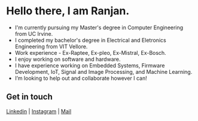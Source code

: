 # Hello there, I am Ranjan. 
-  I'm currently pursuing my Master's degree in Computer Engineering from UC Irvine.
-  I completed my bachelor's degree in Electrical and Eletronics Engineering from VIT Vellore.
-  Work experience - Ex-Raptee, Ex-pleo, Ex-Mistral, Ex-Bosch.
-  I enjoy working on software and hardware.
-  I have experience working on Embedded Systems, Firmware Development, IoT, Signal and Image Processing, and Machine Learning.
-  I’m looking to help out and collaborate however I can!

## Get in touch
[Linkedin](https://www.linkedin.com/in/sranjan27/) | [Instagram](https://www.instagram.com/ranjanfun69/) | [Mail](ranjan42069@gmail.com)

<!---
ranfun/ranfun is a ✨ special ✨ repository because its `README.md` (this file) appears on your GitHub profile.
You can click the Preview link to take a look at your changes.
--->
